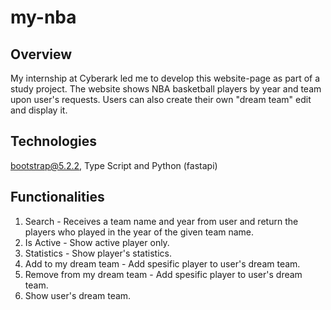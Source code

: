 # my-nba

## Overview

My internship at Cyberark led me to develop this website-page as part of a study project.
The website shows NBA basketball players by year and team upon user's requests. Users can also create their own "dream team" edit and display it.

## Technologies

bootstrap@5.2.2, Type Script and Python (fastapi)

## Functionalities

1. Search - Receives a team name and year from user and return the players who played in the year of the given team name.
2. Is Active - Show active player only.
3. Statistics - Show player's statistics.
4. Add to my dream team - Add spesific player to user's dream team.
5. Remove from my dream team - Add spesific player to user's dream team.
6. Show user's dream team.
